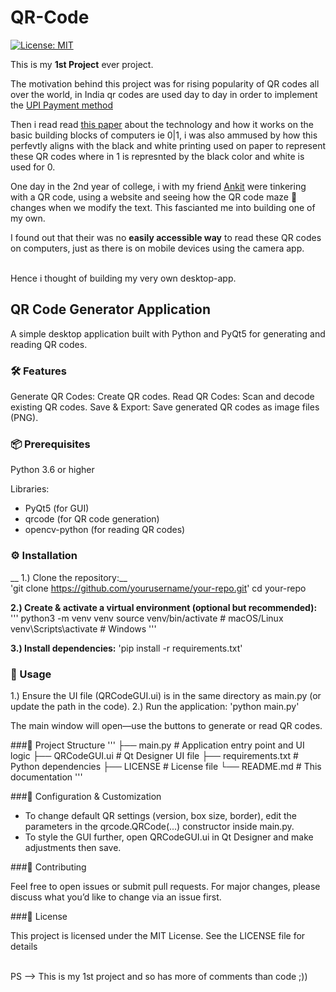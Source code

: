 # QR-Code

[![License: MIT](https://img.shields.io/badge/License-MIT-yellow.svg)](LICENSE)

This is my __1st Project__ ever project. 

The motivation behind this project was for rising popularity of QR codes all over the world, in India qr codes are used day to day
in order to implement the [UPI Payment method](https://en.wikipedia.org/wiki/Unified_Payments_Interface)

Then i read read [this paper](https://www.researchgate.net/publication/318125149_An_Introduction_to_QR_Code_Technology) about the technology and how it works on the basic building blocks of computers ie 0|1, i was also ammused by how this perfevtly aligns with the black and white printing used on paper to represent these QR codes where in 1 is represnted by the black color and white is used for 0.

One day in the 2nd year of college, i with my friend [Ankit](https://github.com/basakankit) were tinkering with a QR code, using a website and seeing how the QR code maze 🤣 changes when we modify the text. This fascianted me into building one of my own.

I found out that their was no __easily accessible way__ to read these QR codes on computers, just as there is on mobile devices using the camera app.  

<br>Hence i thought of building my very own desktop-app.
<br>

## QR Code Generator Application
A simple desktop application built with Python and PyQt5 for generating and reading QR codes.

### 🛠️ Features

Generate QR Codes: Create QR codes.
Read QR Codes: Scan and decode existing QR codes.
Save & Export: Save generated QR codes as image files (PNG).

### 📦 Prerequisites

Python 3.6 or higher

Libraries:
- PyQt5 (for GUI)
- qrcode (for QR code generation)
- opencv-python (for reading QR codes)


### ⚙️ Installation

__ 1.) Clone the repository:__
<br>
'git clone https://github.com/yourusername/your-repo.git'
cd your-repo
<br>

__2.) Create & activate a virtual environment (optional but recommended):__
'''
python3 -m venv venv
source venv/bin/activate  # macOS/Linux
venv\\Scripts\\activate   # Windows
'''
<br>

__3.) Install dependencies:__
'pip install -r requirements.txt'


### 🚀 Usage

1.) Ensure the UI file (QRCodeGUI.ui) is in the same directory as main.py (or update the path in the code).
2.) Run the application:
'python main.py'

The main window will open—use the buttons to generate or read QR codes.


###📁 Project Structure
'''
├── main.py            # Application entry point and UI logic
├── QRCodeGUI.ui       # Qt Designer UI file
├── requirements.txt   # Python dependencies
├── LICENSE            # License file
└── README.md          # This documentation
'''

###📝 Configuration & Customization

- To change default QR settings (version, box size, border), edit the parameters in the qrcode.QRCode(...) constructor inside main.py.
- To style the GUI further, open QRCodeGUI.ui in Qt Designer and make adjustments then save.

###🤝 Contributing

Feel free to open issues or submit pull requests. For major changes, please discuss what you’d like to change via an issue first.


###📜 License

This project is licensed under the MIT License. See the LICENSE file for details

<br>
PS --> This is my 1st project and so has more of comments than code ;))
